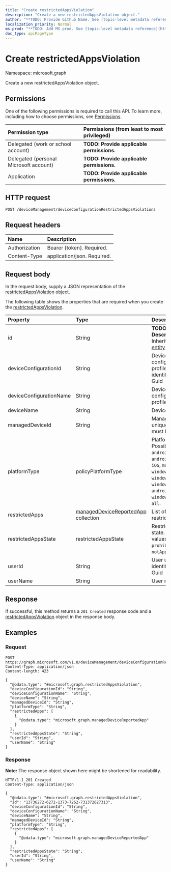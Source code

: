 ```yaml
---
title: "Create restrictedAppsViolation"
description: "Create a new restrictedAppsViolation object."
author: "**TODO: Provide Github Name. See [topic-level metadata reference](https://msgo.azurewebsites.net/add/document/guidelines/metadata.html#topic-level-metadata)**"
localization_priority: Normal
ms.prod: "**TODO: Add MS prod. See [topic-level metadata reference](https://msgo.azurewebsites.net/add/document/guidelines/metadata.html#topic-level-metadata)**"
doc_type: apiPageType
---
```


# Create restrictedAppsViolation
Namespace: microsoft.graph



Create a new restrictedAppsViolation object.

## Permissions
One of the following permissions is required to call this API. To learn more, including how to choose permissions, see [Permissions](/graph/permissions-reference).

|Permission type|Permissions (from least to most privileged)|
|:---|:---|
|Delegated (work or school account)|**TODO: Provide applicable permissions.**|
|Delegated (personal Microsoft account)|**TODO: Provide applicable permissions.**|
|Application|**TODO: Provide applicable permissions.**|

## HTTP request

<!-- {
  "blockType": "ignored"
}
-->
``` http
POST /deviceManagement/deviceConfigurationRestrictedAppsViolations
```

## Request headers
|Name|Description|
|:---|:---|
|Authorization|Bearer {token}. Required.|
|Content-Type|application/json. Required.|

## Request body
In the request body, supply a JSON representation of the [restrictedAppsViolation](../resources/restrictedappsviolation.md) object.

The following table shows the properties that are required when you create the [restrictedAppsViolation](../resources/restrictedappsviolation.md).

|Property|Type|Description|
|:---|:---|:---|
|id|String|**TODO: Add Description** Inherited from [entity](../resources/entity.md)|
|deviceConfigurationId|String|Device configuration profile unique identifier, must be Guid|
|deviceConfigurationName|String|Device configuration profile name|
|deviceName|String|Device name|
|managedDeviceId|String|Managed device unique identifier, must be Guid|
|platformType|policyPlatformType|Platform type. Possible values are: `android`, `androidForWork`, `iOS`, `macOS`, `windowsPhone81`, `windows81AndLater`, `windows10AndLater`, `androidWorkProfile`, `windows10XProfile`, `all`.|
|restrictedApps|[managedDeviceReportedApp](../resources/manageddevicereportedapp.md) collection|List of violated restricted apps|
|restrictedAppsState|restrictedAppsState|Restricted apps state. Possible values are: `prohibitedApps`, `notApprovedApps`.|
|userId|String|User unique identifier, must be Guid|
|userName|String|User name|



## Response

If successful, this method returns a `201 Created` response code and a [restrictedAppsViolation](../resources/restrictedappsviolation.md) object in the response body.

## Examples

### Request
<!-- {
  "blockType": "request",
  "name": "create_restrictedappsviolation_from_"
}
-->
``` http
POST https://graph.microsoft.com/v1.0/deviceManagement/deviceConfigurationRestrictedAppsViolations
Content-Type: application/json
Content-length: 423

{
  "@odata.type": "#microsoft.graph.restrictedAppsViolation",
  "deviceConfigurationId": "String",
  "deviceConfigurationName": "String",
  "deviceName": "String",
  "managedDeviceId": "String",
  "platformType": "String",
  "restrictedApps": [
    {
      "@odata.type": "microsoft.graph.managedDeviceReportedApp"
    }
  ],
  "restrictedAppsState": "String",
  "userId": "String",
  "userName": "String"
}
```


### Response
**Note:** The response object shown here might be shortened for readability.
<!-- {
  "blockType": "response",
  "truncated": true,
  "@odata.type": "microsoft.graph.restrictedAppsViolation"
}
-->
``` http
HTTP/1.1 201 Created
Content-Type: application/json

{
  "@odata.type": "#microsoft.graph.restrictedAppsViolation",
  "id": "13736272-6272-1373-7262-731372627313",
  "deviceConfigurationId": "String",
  "deviceConfigurationName": "String",
  "deviceName": "String",
  "managedDeviceId": "String",
  "platformType": "String",
  "restrictedApps": [
    {
      "@odata.type": "microsoft.graph.managedDeviceReportedApp"
    }
  ],
  "restrictedAppsState": "String",
  "userId": "String",
  "userName": "String"
}
```

